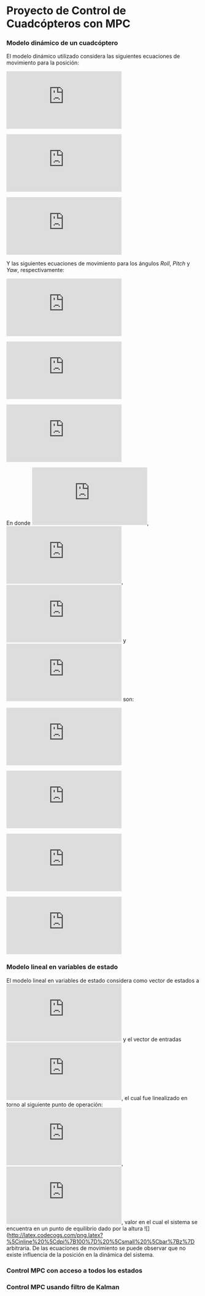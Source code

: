 # Proyecto de Control de Cuadcópteros con MPC
### Modelo dinámico de un cuadcóptero
El modelo dinámico utilizado considera las siguientes ecuaciones de movimiento para la posición:

![ec x](http://latex.codecogs.com/png.latex?%5Cinline%20%5Cdpi%7B100%7D%20%5Csmall%20%5Cddot%7Bx%7D%3D%5Cfrac%7BU%7D%7Bm%7D%28cos%28%5Cpsi%29sin%28%5Ctheta%29sin%28%5Cphi%29&plus;sin%28%5Cpsi%29sin%28%5Cphi%29%29)

![ec y](http://latex.codecogs.com/png.latex?%5Cinline%20%5Cdpi%7B100%7D%20%5Csmall%20%5Cddot%7By%7D%3D%5Cfrac%7BU%7D%7Bm%7D%28sin%28%5Cpsi%29sin%28%5Ctheta%29cos%28%5Cphi%29-cos%28%5Cpsi%29sin%28%5Cphi%29%29)

![ec_z](http://latex.codecogs.com/png.latex?%5Cinline%20%5Cdpi%7B100%7D%20%5Csmall%20%5Cddot%7Bz%7D%3D%5Cfrac%7BU%7D%7Bm%7Dcos%28%5Ctheta%29cos%28%5Cphi%29-g)

Y las siguientes ecuaciones de movimiento para los ángulos *Roll*, *Pitch* y *Yaw*, respectivamente:

![ec_phi](http://latex.codecogs.com/png.latex?%5Cinline%20%5Cdpi%7B100%7D%20%5Csmall%20%5Cddot%7B%5Cphi%7D%3D%5Cfrac%7BI_%7Byy%7D-I_%7Bzz%7D%7D%7BI_%7Bxx%7D%7D%5Cdot%7B%5Ctheta%7D%5Cdot%7B%5Cpsi%7D&plus;%5Cfrac%7B%5Ctau_x%7D%7BI_%7Bxx%7D%7D)

![ec_theta](http://latex.codecogs.com/png.latex?%5Cinline%20%5Cdpi%7B100%7D%20%5Csmall%20%5Cddot%7B%5Ctheta%7D%3D%5Cfrac%7BI_%7Bzz%7D-I_%7Bxx%7D%7D%7BI_%7Byy%7D%7D%5Cdot%7B%5Cphi%7D%5Cdot%7B%5Cpsi%7D&plus;%5Cfrac%7B%5Ctau_y%7D%7BI_%7Byy%7D%7D)

![ec_psi](http://latex.codecogs.com/png.latex?%5Cinline%20%5Cdpi%7B100%7D%20%5Csmall%20%5Cddot%7B%5Cpsi%7D%3D%5Cfrac%7BI_%7Bxx%7D-I_%7Byy%7D%7D%7BI_%7Bzz%7D%7D%5Cdot%7B%5Cphi%7D%5Cdot%7B%5Ctheta%7D&plus;%5Cfrac%7B%5Ctau_z%7D%7BI_%7Bzz%7D%7D)

En donde ![ec_tau_x](http://latex.codecogs.com/png.latex?%5Cinline%20%5Cdpi%7B100%7D%20%5Csmall%20%5Ctau_x), ![ec_tau_y](http://latex.codecogs.com/png.latex?%5Cinline%20%5Cdpi%7B100%7D%20%5Csmall%20%5Ctau_y), ![ec_tau_z](http://latex.codecogs.com/png.latex?%5Cinline%20%5Cdpi%7B100%7D%20%5Csmall%20%5Ctau_z) y ![ec_u](http://latex.codecogs.com/png.latex?%5Cinline%20%5Cdpi%7B100%7D%20%5Csmall%20U) son:

![ec_taux](http://latex.codecogs.com/png.latex?%5Cinline%20%5Cdpi%7B100%7D%20%5Csmall%20%5Ctau_x%3DbL%28%5COmega_4%5E%7B2%7D-%5COmega_2%5E%7B2%7D%29)

![ec_tauy](http://latex.codecogs.com/png.latex?%5Cinline%20%5Cdpi%7B100%7D%20%5Csmall%20%5Ctau_y%3DbL%28%5COmega_3%5E%7B2%7D-%5COmega_1%5E%7B2%7D%29)

![ec_tauz](http://latex.codecogs.com/png.latex?%5Cinline%20%5Cdpi%7B100%7D%20%5Csmall%20%5Ctau_z%3Dd%28%5COmega_1%5E%7B2%7D-%5COmega_2%5E%7B2%7D&plus;%5COmega_3%5E%7B2%7D-%5COmega_4%5E%7B2%7D%29)

![ec_U](http://latex.codecogs.com/png.latex?%5Cinline%20%5Cdpi%7B100%7D%20%5Csmall%20U%3Db%28%5COmega_1%5E%7B2%7D&plus;%5COmega_2%5E%7B2%7D&plus;%5COmega_3%5E%7B2%7D&plus;%5COmega_4%5E%7B2%7D%29)

### Modelo lineal en variables de estado
El modelo lineal en variables de estado considera como vector de estados a ![ec_X](http://latex.codecogs.com/png.latex?%5Cinline%20%5Cdpi%7B100%7D%20%5Csmall%20X%3D%5Bx%2C%20%5Cdot%7Bx%7D%2C%20y%2C%20%5Cdot%7By%7D%2C%20z%2C%20%5Cdot%7Bz%7D%2C%20%5Cphi%2C%20%5Cdot%7B%5Cphi%7D%2C%20%5Ctheta%2C%20%5Cdot%7B%5Ctheta%7D%2C%20%5Cpsi%2C%20%5Cdot%7B%5Cpsi%7D%5D) y el vector de entradas ![ec_UU](http://latex.codecogs.com/png.latex?%5Cinline%20%5Cdpi%7B100%7D%20%5Csmall%20u%3D%5B%5COmega_1%2C%20%5COmega_2%2C%20%5COmega_3%2C%20%5COmega_4%5D), el cual fue linealizado en torno al siguiente punto de operación: ![ec_barX](http://latex.codecogs.com/png.latex?%5Cinline%20%5Cdpi%7B100%7D%20%5Csmall%20%5Cbar%7BX%7D%3D%5B0%2C%200%2C%200%2C%200%2C%20%5Cbar%7Bz%7D%2C%200%2C%200%2C%200%2C%200%2C%200%2C%200%2C%200%5D), ![ec_barU](http://latex.codecogs.com/png.latex?%5Cinline%20%5Cdpi%7B100%7D%20%5Csmall%20%5Cbar%7BU%7D%3D%5B192.767%2C%20192.767%2C%20192.767%2C%20192.767%5D), valor en el cual el sistema se encuentra en un punto de equilibrio dado por la altura ![](http://latex.codecogs.com/png.latex?%5Cinline%20%5Cdpi%7B100%7D%20%5Csmall%20%5Cbar%7Bz%7D arbitraria. De las ecuaciones de movimiento se puede observar que no existe influencia de la posición en la dinámica del sistema.

### Control MPC con acceso a todos los estados

### Control MPC usando filtro de Kalman
